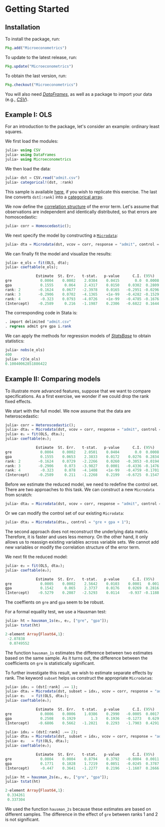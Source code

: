 # Getting Started

## Installation

To install the package, run:
```julia
Pkg.add("Microeconometrics")
```
To update to the latest release, run:
```julia
Pkg.update("Microeconometrics")
```
To obtain the last version, run:
```julia
Pkg.checkout("Microeconometrics")
```

You will also need [*DataFrames*](http://juliadata.github.io/DataFrames.jl/stable/),
as well as a package to import your data
(e.g., [*CSV*](http://juliadata.github.io/CSV.jl/stable/)).

## Example I: OLS

For an introduction to the package, let's consider an example: ordinary least squares.

We first load the modules:
```julia
julia> using CSV
julia> using DataFrames
julia> using Microeconometrics
```
We then load the data:
```julia
julia> dst = CSV.read("admit.csv")
julia> categorical!(dst, :rank)
```
This sample is available
[here](http://github.com/lbittarello/Microeconometrics.jl/tree/master/data),
if you wish to replicate this exercise.
The last line converts `dst[:rank]` into a
[categorical array](http://juliadata.github.io/DataFrames.jl/stable/man/categorical.html).

We now define the [correlation structure](#corrstructure) of the error term.
Let's assume that observations are independent and identically distributed,
so that errors are homoscedastic:
```julia
julia> corr = Homoscedastic();
```
We next specify the model by constructing a [`Microdata`](#microdata):
```julia
julia> dta = Microdata(dst, vcov = corr, response = "admit", control = "gre + gpa + rank + 1");
```

We can finally fit the model and visualize the results:
```julia
julia> e_ols = fit(OLS, dta);
julia> coeftable(e_ols);

              Estimate  St. Err.   t-stat.   p-value      C.I. (95%)  
gre             0.0004    0.0002    2.0384    0.0415       0.0  0.0008
gpa             0.1555     0.064    2.4317    0.0150    0.0302  0.2809
rank: 2        -0.1624    0.0677   -2.3978    0.0165   -0.2951 -0.0296
rank: 3        -0.2906    0.0702   -4.1365    <1e-99   -0.4282 -0.1529
rank: 4         -0.323    0.0793   -4.0726    <1e-99   -0.4785 -0.1676
(Intercept)    -0.2589     0.216   -1.1987    0.2306   -0.6822  0.1644
```

The corresponding code in Stata is:
```stata
. import delimited "admit.csv"
. regress admit gre gpa i.rank
```

We can apply the methods for regression models of
[*StatsBase*](http://juliastats.github.io/StatsBase.jl/stable/statmodels.html)
to obtain statistics:
```julia
julia> nobs(e_ols)
400
julia> r2(e_ols)
0.10040062851886422
```

## Example II: Comparing models

To illustrate more advanced features, suppose that we want to compare specifications.
As a first exercise, we wonder if we could drop the rank fixed effects.

We start with the full model. We now assume that the data are heteroscedastic:
```julia
julia> corr = Heteroscedastic();
julia> dta₁ = Microdata(dst, vcov = corr, response = "admit", control = "gre + gpa + rank + 1");
julia> e₁ = fit(OLS, dta₁);
julia> coeftable(e₁);

              Estimate  St. Err.   t-stat.   p-value      C.I. (95%)  
gre             0.0004    0.0002    2.0501    0.0404       0.0  0.0008
gpa             0.1555    0.0653    2.3833    0.0172    0.0276  0.2834
rank: 2        -0.1624    0.0729   -2.2266    0.0260   -0.3053 -0.0194
rank: 3        -0.2906     0.073   -3.9827    0.0001   -0.4336 -0.1476
rank: 4         -0.323     0.078   -4.1408    <1e-99   -0.4759 -0.1701
(Intercept)    -0.2589     0.211   -1.2268    0.2199   -0.6725  0.1547
```


Before we estimate the reduced model, we need to redefine the control set.
There are two approaches to this task.
We can construct a new `Microdata` from scratch:

```julia
julia> dta₂ = Microdata(dst, vcov = corr, response = "admit", control = "gre + gpa + 1");
```

Or we can modify the control set of our existing `Microdata`:

```julia
julia> dta₂ = Microdata(dta₁, control = "gre + gpa + 1");
```

The second approach does not reconstruct the underlying data matrix.
Therefore, it is faster and uses less memory.
On the other hand, it only allows us to reassign existing variables across variable sets.
We cannot add new variables or modify the correlation structure of the error term.

We next fit the reduced model:

```julia
julia> e₂ = fit(OLS, dta₂);
julia> coeftable(e₂);

              Estimate  St. Err.   t-stat.   p-value      C.I. (95%)  
gre             0.0005    0.0002    2.5642    0.0103    0.0001   0.001
gpa             0.1542     0.065    2.3737    0.0176    0.0269  0.2816
(Intercept)    -0.5279    0.2087   -2.5293    0.0114    -0.937 -0.1188
```

The coeffients on `gre` and `gpa` seem to be robust.

For a formal equality test, we use a Hausman test:

```julia
julia> ht = hausman_1s(e₁, e₂, ["gre", "gpa"]);
julia> tstat(ht)

2-element Array{Float64,1}:
 -2.07838
  0.0749552
```

The function `hausman_1s` estimates the difference between two estimates
based on the same sample. As it turns out,
the difference between the coefficients on `gre` is statistically significant.

To further investigate this result, we wish to estimate separate effects by rank.
The keyword `subset` helps us construct the appropriate `Microdata`s:

```julia
julia> idx₁ = (dst[:rank] .== 1);
julia> dta₁ = Microdata(dst, subset = idx₁, vcov = corr, response = "admit", control = "gre + gpa + 1");
julia> e₁   = fit(OLS, dta₁);
julia> coeftable(e₁);

              Estimate  St. Err.   t-stat.   p-value      C.I. (95%)  
gre             0.0006    0.0006    1.0386    0.2990   -0.0005  0.0017
gpa             0.2508    0.1929       1.3    0.1936   -0.1273   0.629
(Intercept)    -0.6806    0.5662   -1.2021    0.2293   -1.7903  0.4291

julia> idx₂ = (dst[:rank] .== 2);
julia> dta₂ = Microdata(dst, subset = idx₂, vcov = corr, response = "admit", control = "gre + gpa + 1");
julia> e₂   = fit(OLS, dta₂);
julia> coeftable(e₂);

              Estimate  St. Err.   t-stat.   p-value      C.I. (95%)  
gre             0.0004    0.0004    0.8794    0.3792   -0.0004  0.0011
gpa             0.1771    0.1028    1.7219    0.0851   -0.0245  0.3787
(Intercept)     -0.447    0.3641   -1.2277    0.2196   -1.1607  0.2666

julia> ht = hausman_2s(e₁, e₂, ["gre", "gpa"]);
julia> tstat(ht)

2-element Array{Float64,1}:
 0.334261
 0.337304
```

We used the function `hausman_2s` because these estimates are based on different samples.
The difference in the effect of `gre` between ranks 1 and 2 is not significant.
